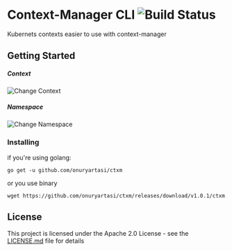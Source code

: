 # Context-Manager CLI ![Build Status](https://travis-ci.com/onuryartasi/context-manager.svg?token=zpyDYUNhQXWhaS5e4685&branch=release)

Kubernets contexts easier to use with context-manager

## Getting Started

##### Context

![Change Context](https://github.com/onuryartasi/ctxm/blob/master/img/context.svg)

##### Namespace

![Change Namespace](https://github.com/onuryartasi/ctxm/blob/master/img/namespace.svg)

### Installing

if you're using golang:

```
go get -u github.com/onuryartasi/ctxm
```

or you use binary 

```
wget https://github.com/onuryartasi/ctxm/releases/download/v1.0.1/ctxm
```


## License

This project is licensed under the Apache 2.0 License - see the [LICENSE.md](LICENSE.md) file for details
